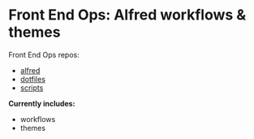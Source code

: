 Front End Ops: Alfred workflows & themes
========
Front End Ops repos:
- [alfred](https://github.com/lrobeson/alfred)
- [dotfiles](https://github.com/lrobeson/dotfiles)
- [scripts](https://github.com/lrobeson/scripts)

__Currently includes:__
- workflows
- themes
